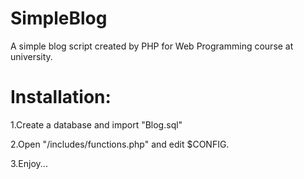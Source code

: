 # SimpleBlog
A simple blog script created by PHP for Web Programming course at university.





# Installation:
1.Create a database and import "Blog.sql"

2.Open "/includes/functions.php" and edit $CONFIG.

3.Enjoy...
